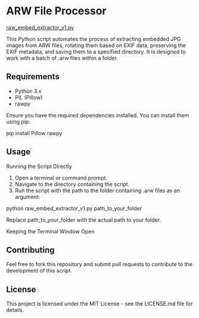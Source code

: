 # ARW File Processor

[raw_embed_extractor_v1.py](https://github.com/WowkDigital/raw_embed_extractor/blob/main/raw_embed_extractor_v1.py)

This Python script automates the process of extracting embedded JPG images from ARW files, rotating them based on EXIF data, preserving the EXIF metadata, and saving them to a specified directory. It is designed to work with a batch of .arw files within a folder.

## Requirements

- Python 3.x
- PIL (Pillow)
- rawpy

Ensure you have the required dependencies installed. You can install them using pip:

pip install Pillow rawpy

## Usage

Running the Script Directly

1. Open a terminal or command prompt.
2. Navigate to the directory containing the script.
3. Run the script with the path to the folder containing .arw files as an argument:

python raw_embed_extractor_v1.py path_to_your_folder

Replace path_to_your_folder with the actual path to your folder.

Keeping the Terminal Window Open

## Contributing

Feel free to fork this repository and submit pull requests to contribute to the development of this script.

## License

This project is licensed under the MIT License - see the LICENSE.md file for details.
